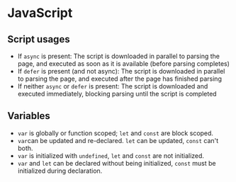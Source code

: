 # JavaScript

## Script usages

 - If `async` is present: The script is downloaded in parallel to parsing the page, and executed as soon as it is available (before parsing completes)
 - If `defer` is present (and not async): The script is downloaded in parallel to parsing the page, and executed after the page has finished parsing
 - If neither `async` or `defer` is present: The script is downloaded and executed immediately, blocking parsing until the script is completed

## Variables

- `var` is globally or function scoped; `let` and `const` are block scoped.
- `var`can be updated and re-declared. `let` can be updated, `const` can't both.
- `var` is initialized with `undefined`, `let` and `const` are not initialized.
- `var` and `let` can be declared without being initialized, `const` must be initialized during declaration.

